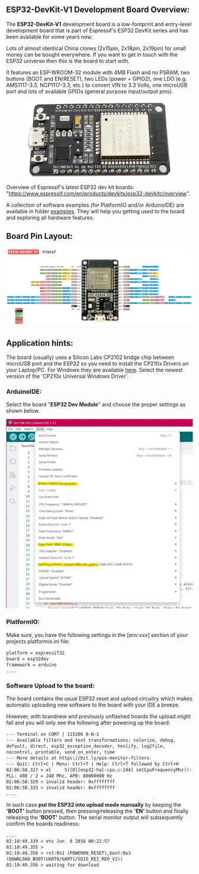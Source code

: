 ## ESP32-DevKit-V1 Development Board Overview:

The **ESP32-DevKit-V1** development board is a low-footprint and entry-level development board that is part of Espressif's ESP32 DevKit series and has been available for some years now.  

Lots of almost identical China clones (2x15pin, 2x18pin, 2x19pin) for small money can be bought everywhere. If you want to get in touch with the ESP32 universe then this is the board to start with.

It features an ESP-WROOM-32 module with 4MB Flash and no PSRAM, two buttons (BOOT and EN/RESET), two LEDs (power + GPIO2), one LDO (e.g. AMS1117-3.3, NCP1117-3.3, etc.) to convert VIN to 3.3 Volts, one microUSB port and lots of available GPIOs (general purpose input/output pins).

<p align="center"><img src="https://github.com/yellobyte/ESP32-DevBoards-Getting-Started/raw/main/boards/ESP32-DevKit-V1/doc/ESP32-Devkit-V1.jpg" height="210"/></p>  

Overview of Espressif's latest ESP32 dev kit boards: "https://www.espressif.com/en/products/devkits/esp32-devkitc/overview".

A collection of software examples (for PlatformIO and/or ArduinoIDE) are available in folder [examples](https://github.com/yellobyte/ESP32-DevBoards-Getting-Started/tree/main/boards/ESP32-DevKit-V1/examples). They will help you getting used to the board and exploring all hardware features.

## Board Pin Layout:

![](https://github.com/yellobyte/ESP32-DevBoards-Getting-Started/raw/main/boards/ESP32-DevKit-V1/doc/ESP32-DevKit-V1-Pinout.jpg)

## Application hints:

The board (usually) uses a Silicon Labs CP2102 bridge chip between microUSB port and the ESP32 so you need to install the CP210x Drivers on your Laptop/PC. For Windows they are available [here](https://www.silabs.com/developer-tools/usb-to-uart-bridge-vcp-drivers?tab=downloads). Select the newest version of the 'CP210x Universal Windows Driver'. 

### ArduinoIDE:

Select the board "**ESP32 Dev Module**" and choose the proper settings as shown below.

![](https://github.com/yellobyte/ESP32-DevBoards-Getting-Started/raw/main/boards/ESP32-DevKit-V1/doc/ESP32-DevKit-V1-ArduinoIDE-Settings.jpg)

### PlatformIO:

Make sure, you have the following settings in the [env:xxx] section of your projects platformio.ini file:

```
platform = espressif32
board = esp32dev
framework = arduino
....
```
### Software Upload to the board:

The board contains the usual ESP32 reset and upload circuitry which makes automatic uploading new software to the board with your IDE a breeze. 

However, with brandnew and previously unflashed boards the upload might fail and you will only see the following after powering up the board:

```
--- Terminal on COM7 | 115200 8-N-1
--- Available filters and text transformations: colorize, debug, default, direct, esp32_exception_decoder, hexlify, log2file, nocontrol, printable, send_on_enter, time
--- More details at https://bit.ly/pio-monitor-filters
--- Quit: Ctrl+C | Menu: Ctrl+T | Help: Ctrl+T followed by Ctrl+H
02:06:58.327 > e[     5][D][esp32-hal-cpu.c:244] setCpuFrequencyMhz(): PLL: 480 / 2 = 240 Mhz, APB: 80000000 Hz
02:06:58.329 > invalid header: 0xffffffff
02:06:58.333 > invalid header: 0xffffffff
....
```
In such case **put the ESP32 into upload mode manually** by keeping the **'BOOT'** button pressed, then pressing/releasing the **'EN'** button and finally releasing the **'BOOT'** button. The serial monitor output will subsequently confirm the boards readiness:  
```
....
02:10:49.339 > ets Jun  8 2016 00:22:57
02:10:49.355 >
02:10:49.356 > rst:0x1 (POWERON_RESET),boot:0x3 (DOWNLOAD_BOOT(UART0/UART1/SDIO_REI_REO_V2))
02:10:49.356 > waiting for download
```
